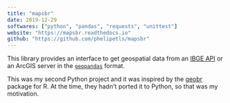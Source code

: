 ```yaml
---
title: "mapsbr"
date: 2019-12-29
softwares: ["python", "pandas", "requests", "unittest"]
website: "https://mapsbr.readthedocs.io"
github: "https://github.com/phelipetls/mapsbr"
---
```


This library provides an interface to get geospatial data from an [IBGE
API](https://servicodados.ibge.gov.br/api/docs/malhas?versao=2) or an ArcGIS
server in the [`geopandas`](https://geopandas.org/) format.

This was my second Python project and it was inspired by the
[geobr](https://github.com/ipeaGIT/geobr) package for R. At the time, they
hadn't ported it to Python, so that was my motivation.
